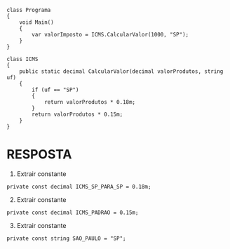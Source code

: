 ﻿```
class Programa
{
    void Main()
    {
        var valorImposto = ICMS.CalcularValor(1000, "SP");
    }
}

class ICMS
{
    public static decimal CalcularValor(decimal valorProdutos, string uf)
    {
        if (uf == "SP")
        {
            return valorProdutos * 0.18m;
        }
        return valorProdutos * 0.15m;
    }
}
```

# RESPOSTA

1) Extrair constante
```
private const decimal ICMS_SP_PARA_SP = 0.18m;
```

2) Extrair constante
```
private const decimal ICMS_PADRAO = 0.15m;
```

3) Extrair constante
```
private const string SAO_PAULO = "SP";
```
